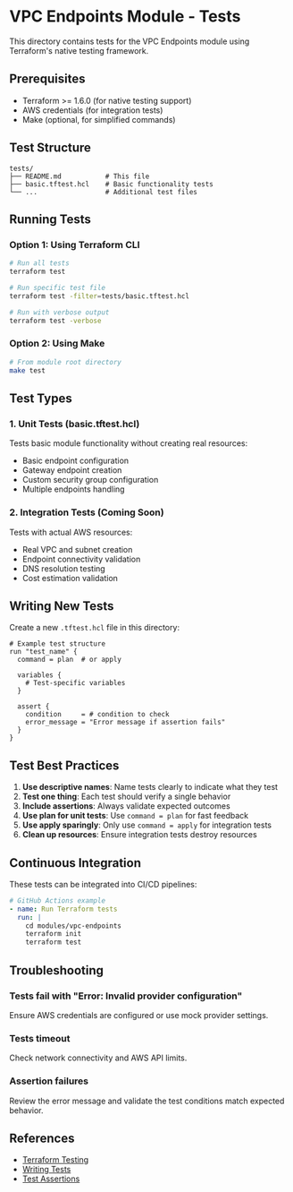 # VPC Endpoints Module - Tests

This directory contains tests for the VPC Endpoints module using Terraform's native testing framework.

## Prerequisites

- Terraform >= 1.6.0 (for native testing support)
- AWS credentials (for integration tests)
- Make (optional, for simplified commands)

## Test Structure

```
tests/
├── README.md           # This file
├── basic.tftest.hcl    # Basic functionality tests
└── ...                 # Additional test files
```

## Running Tests

### Option 1: Using Terraform CLI

```bash
# Run all tests
terraform test

# Run specific test file
terraform test -filter=tests/basic.tftest.hcl

# Run with verbose output
terraform test -verbose
```

### Option 2: Using Make

```bash
# From module root directory
make test
```

## Test Types

### 1. Unit Tests (basic.tftest.hcl)

Tests basic module functionality without creating real resources:
- Basic endpoint configuration
- Gateway endpoint creation
- Custom security group configuration
- Multiple endpoints handling

### 2. Integration Tests (Coming Soon)

Tests with actual AWS resources:
- Real VPC and subnet creation
- Endpoint connectivity validation
- DNS resolution testing
- Cost estimation validation

## Writing New Tests

Create a new `.tftest.hcl` file in this directory:

```hcl
# Example test structure
run "test_name" {
  command = plan  # or apply

  variables {
    # Test-specific variables
  }

  assert {
    condition     = # condition to check
    error_message = "Error message if assertion fails"
  }
}
```

## Test Best Practices

1. **Use descriptive names**: Name tests clearly to indicate what they test
2. **Test one thing**: Each test should verify a single behavior
3. **Include assertions**: Always validate expected outcomes
4. **Use plan for unit tests**: Use `command = plan` for fast feedback
5. **Use apply sparingly**: Only use `command = apply` for integration tests
6. **Clean up resources**: Ensure integration tests destroy resources

## Continuous Integration

These tests can be integrated into CI/CD pipelines:

```yaml
# GitHub Actions example
- name: Run Terraform tests
  run: |
    cd modules/vpc-endpoints
    terraform init
    terraform test
```

## Troubleshooting

### Tests fail with "Error: Invalid provider configuration"

Ensure AWS credentials are configured or use mock provider settings.

### Tests timeout

Check network connectivity and AWS API limits.

### Assertion failures

Review the error message and validate the test conditions match expected behavior.

## References

- [Terraform Testing](https://developer.hashicorp.com/terraform/language/tests)
- [Writing Tests](https://developer.hashicorp.com/terraform/language/tests/writing-tests)
- [Test Assertions](https://developer.hashicorp.com/terraform/language/tests/assertions)
